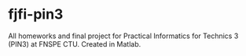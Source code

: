 # fjfi-pin3
All homeworks and final project for Practical Informatics for Technics 3 (PIN3) at FNSPE CTU. Created in Matlab.
